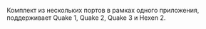 Комплект из нескольких портов в рамках одного приложения, поддерживает Quake 1, Quake 2, Quake 3 и Hexen 2.